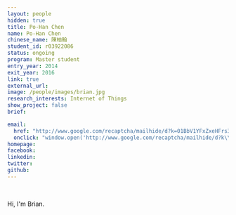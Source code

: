 ```yaml
---
layout: people
hidden: true
title: Po-Han Chen
name: Po-Han Chen
chinese_name: 陳柏翰
student_id: r03922086
status: ongoing
program: Master student
entry_year: 2014
exit_year: 2016
link: true
external_url:
image: /people/images/brian.jpg
research_interests: Internet of Things
show_project: false
brief: 

email:
  href: "http://www.google.com/recaptcha/mailhide/d?k=01BbV1YFxZxeHFrs3rgwGHjw==&amp;c=yt_R1EeVfn_bWeRE0nMynQ5YwG2cWRX8eyGryVV8f2I="
  onclick: "window.open('http://www.google.com/recaptcha/mailhide/d?k\\07501BbV1YFxZxeHFrs3rgwGHjw\\75\\75\\46c\\75yt_R1EeVfn_bWeRE0nMynQ5YwG2cWRX8eyGryVV8f2I\\075', '', 'toolbar=0,scrollbars=0,location=0,statusbar=0,menubar=0,resizable=0,width=500,height=300'); return false;"
homepage: 
facebook:
linkedin: 
twitter: 
github: 
---
```


<br />

Hi, I'm Brian. 